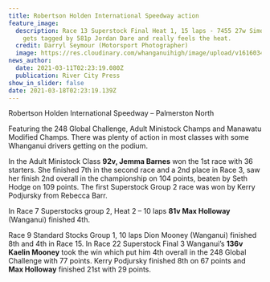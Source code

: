 ```yaml
---
title: Robertson Holden International Speedway action
feature_image:
  description: Race 13 Superstock Final Heat 1, 15 laps - 7455 27w Simon Davis
    gets tagged by 581p Jordan Dare and really feels the heat.
  credit: Darryl Seymour (Motorsport Photographer)
  image: https://res.cloudinary.com/whanganuihigh/image/upload/v1616034375/News/speedway_racing_-_car_on_fire.jpg._RCP_11.3.21.jpg
news_author:
  date: 2021-03-11T02:23:19.080Z
  publication: River City Press
show_in_slider: false
date: 2021-03-18T02:23:19.139Z
---
```

Robertson Holden International Speedway – Palmerston North

Featuring the 248 Global Challenge, Adult Ministock Champs and Manawatu Modified Champs. There was plenty of action in most classes with some Whanganui drivers getting on the podium.

In the Adult Ministock Class **92v, Jemma Barnes** won the 1st race with 36 starters. She finished 7th in the second race and a 2nd place in Race 3, saw her finish 2nd overall in the championship on 104 points, beaten by Seth Hodge on 109 points. The first Superstock Group 2 race was won by Kerry Podjursky from Rebecca Barr.

In Race 7 Superstocks group 2, Heat 2 – 10 laps **81v Max Holloway** (Wanganui) finished 4th. 

Race 9 Standard Stocks Group 1, 10 laps Dion Mooney (Wanganui) finished 8th and 4th in Race 15. In Race 22 Superstock Final 3 Wanganui’s **136v Kaelin Mooney** took the win which put him 4th overall in the 248 Global Challenge with 77 points. Kerry Podjursky finished 8th on 67 points and **Max Holloway** finished 21st with 29 points.
